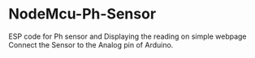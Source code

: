 # NodeMcu-Ph-Sensor
ESP code for Ph sensor and Displaying the reading on simple webpage
Connect the Sensor to the Analog pin of Arduino.

